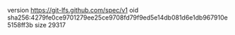 version https://git-lfs.github.com/spec/v1
oid sha256:4279fe0ce9701279ee25ce9708fd79f9ed5e14db081d6e1db967910e5158ff3b
size 29317

